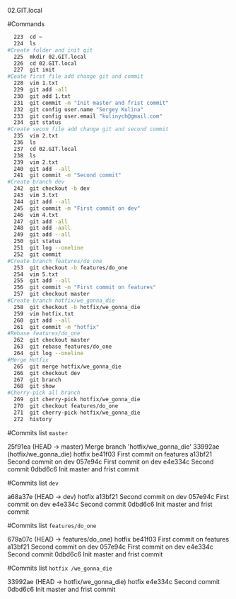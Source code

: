 02.GIT.local

#Commands

```bash
  223  cd ~
  224  ls
#Create folder and init git
  225  mkdir 02.GIT.local
  226  cd 02.GIT.local
  227  git init
#Ceate first file add change git and commit
  228  vim 1.txt
  229  git add -all
  230  git add 1.txt
  231  git commit -m "Init master and frist commit"
  232  git config user.name "Sergey Kulina"
  233  git config user.email "kulinych@gmail.com"
  234  git status
#Create secon file add change git and second commit
  235  vim 2.txt
  236  ls
  237  cd 02.GIT.local
  238  ls
  239  vim 2.txt
  240  git add --all
  241  git commit -m "Second commit"
#Create branch dev
  242  git checkout -b dev
  243  vim 3.txt
  244  git add --all
  245  git commit -m "First commit on dev"
  246  vim 4.txt
  247  git add -all
  248  git add -aall
  249  git add --all
  250  git status
  251  git log --oneline
  252  git commit
#Create branch features/do_one 
  253  git checkout -b features/do_one
  254  vim 5.txt
  255  git add --all
  256  git commit -m "First commit on features"
  257  git checkout master
#Create branch hotfix/we_gonna_die
  258  git checkout -b hotfix/we_gonna_die
  259  vim hotfix.txt
  260  git add --all
  261  git commit -m "hotfix"
#Rebase features/do_one
  262  git checkout master
  263  git rebase features/do_one
  264  git log --oneline
#Merge Hotfix 
  265  git merge hotfix/we_gonna_die
  266  git checkout dev
  267  git branch
  268  git show
#Cherry-pick all branch
  269  git cherry-pick hotfix/we_gonna_die
  270  git checkout features/do_one
  271  git cherry-pick hotfix/we_gonna_die
  272  history
```

#Commits list `master`

25f91ea (HEAD -> master) Merge branch 'hotfix/we_gonna_die'
33992ae (hotfix/we_gonna_die) hotfix
be41f03 First commit on features
a13bf21 Second commit on dev
057e94c First commit on dev
e4e334c Second commit
0dbd6c6 Init master and frist commit

#Commits list `dev`

a68a37e (HEAD -> dev) hotfix
a13bf21 Second commit on dev
057e94c First commit on dev
e4e334c Second commit
0dbd6c6 Init master and frist commit

#Commits list `features/do_one`


679a07c (HEAD -> features/do_one) hotfix
be41f03 First commit on features
a13bf21 Second commit on dev
057e94c First commit on dev
e4e334c Second commit
0dbd6c6 Init master and frist commit


#Commits list `hotfix /we_gonna_die`


33992ae (HEAD -> hotfix/we_gonna_die) hotfix
e4e334c Second commit
0dbd6c6 Init master and frist commit
```

